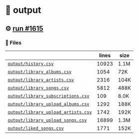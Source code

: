# 📝  output 

## ⚙️ [run #1615](https://github.com/jwenerd/ytm-dl/actions/runs/9766223155)

### 📁 Files

|                                                                         |lines|size|
|-------------------------------------------------------------------------|-----|----|
|[`output/history.csv` ](output/history.csv)                              |10923|1.1M|
|[`output/library_albums.csv` ](output/library_albums.csv)                |1054 |72K |
|[`output/library_artists.csv` ](output/library_artists.csv)              |2316 |104K|
|[`output/library_songs.csv` ](output/library_songs.csv)                  |5812 |488K|
|[`output/library_subscriptions.csv` ](output/library_subscriptions.csv)  |109  |8.0K|
|[`output/library_upload_albums.csv` ](output/library_upload_albums.csv)  |1292 |188K|
|[`output/library_upload_artists.csv` ](output/library_upload_artists.csv)|1742 |192K|
|[`output/library_upload_songs.csv` ](output/library_upload_songs.csv)    |16899|1.3M|
|[`output/liked_songs.csv` ](output/liked_songs.csv)                      |1771 |152K|